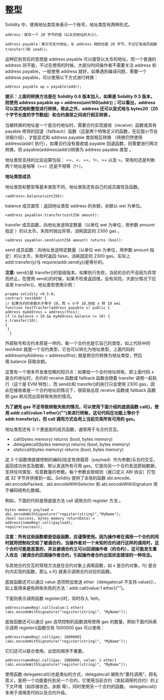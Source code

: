# 整型

Solidity 中，使用地址类型来表示一个账号，地址类型有两种形式。

```
address：保存一个 20 字节的值（以太坊地址的大小）。
```

```
address payable：表示可支付地址，与 address 相同也是 20 字节，不过它有成员函数transfer()和 send()。
```

这种区别背后的思想是 address payable 可以接受以太币的地址，而一个普通的 address 则不能，不过在使用的时候，大部分时间操作者不需要关注 address 和 address payable，一般使用 address 就好，如果遇到编译问题，需要一个 address payable，可以使用以下方式进行转换：

```
address payable ap = payable(addr);
```

**提示：上面的转换方法是在 Solidity 0.6 版本加入，如果是 Solidity 0.5 版本，则使用 address payable ap = address(uint160(addr))；可以看出，address 可以显式地和整型进行转换，除此之外，address 还可以显式地与 bytes20（20 个字节长度的字节数组）和合约类型之间进行相互转换 。**

当被转换的地址是一个是合约地址时，需要合约实现接收（receive）函数或具有 payable 修饰的回退（fallback）函数（这是两个特殊定义的函数，在后面小节会详细介绍），才能显式和 address payable 类型相互转换 （转换仍然使用 address(addr) 执行），如果合约没有接收或 payable 回退函数，则需要进行两次转换，将 payable(address(addr))转换为 address payable 类型 。

地址类型支持的比较运算包括： <=、<、==、!=、>= 以及 >。常用的还是判断两个地址是相等（==）还是不相等（!=）。

**地址类型成员**

地址类型和整型等基本类型不同，地址类型还有自己的成员属性及函数。

```
<address>.balance(uint256):
```

balance 成员属性：返回地址类型 address 的余额，余额以 wei 为单位。

```
<address payable>.transfer(uint256 amount):
```

transfer 成员函数，向地址发送特定数量（以单位 wei 为单位，用参数 amount 指定 ）的以太币，失败时抛出异常，消耗固定的 2300 gas 。

```
<address payable>.send(uint256 amount) returns (bool):
```

send 成员函数：向地址发送特定数量（以单位 wei 为单位，用参数 amount 指定）的以太币，失败时返回 false，消耗固定的 2300 gas。实际上 addr.transfer(y)与 require(addr.send(y))是等价的。

**注意:** send()是 transfer()的低级版本。如果执行失败，当前的合约不会因为异常而终止，在使用 send()的时候，如果不检查返回值，会有风险。大部分情况下应该用 transfer()。地址类型使用示例：

```
pragma solidity >0.5.0; 
contract testAddr { 
// 如果合约的余额大于等于 10，而 x 小于 10,则给 x 转 10 wei 
function testTrasfer(address payable x) public { 
address myAddress = address(this); 
if (x.balance < 10 && myAddress.balance >= 10) { 
x.transfer(10); 
}
 }
  }
```

外部账号和合约本质是一样的，每一个合约也是它自己的类型，如上代码中的 testAddr 就是一个合约类型，它也可以转化为地址类型，上面代码的 addressmyAddress = address(this); 就是把合约转换为地址类型，然后用.balance 获取余额。

这里有一个很多开发者忽略的知识点：如果给一个合约地址转账，即上面代码 x 是合约地址时，合约的 receive 函数或 fallback 函数会随着 transfer 调用一起执行（这个是 EVM 特性），而 send()和 transfer()的执行只会使用 2300 gas，因此在接收者是一个合约地址的情况下，很容易出现 receive 函数或 fallback 函数把 gas 耗光而出现转账失败的情况。

**为了避免 gas 不足导致转账失败的情况，可以使用下面介绍的底层函数 call()，使用 addr.call{value:1 ether}("")来进行转账，这句代码在功能上等价于 addr.transfer(y)，但 call 调用方式会用上当前交易所有可用的 gas。**

地址类型还有 3 个更底层的成员函数，通常用于与合约交互。

- .call(bytes memory) returns (bool, bytes memory)
- .delegatecall(bytes memory) returns (bool, bytes memory)
- .staticcall(bytes memory) returns (bool, bytes memory)

这 3 个函数用直接控制的编码[给定有效载荷（payload）作为参数]与合约交互，返回成功状态及数据，默认发送所有可用 gas。它是向另一个合约发送原始数据，支持任何类型、任意数量的参数。每个参数会按规则（接口定义 ABI 协议）打包成 32 字节并拼接到一起。Solidity 提供了全局的函数 abi.encode、abi.encodePacked、abi.encodeWithSelector 和 abi.encodeWithSignature 用于编码结构化数据。

例如，下面的代码是用底层方法 call 调用合约 register 方法 。

```
bytes memory payload = abi.encodeWithSignature("register(string)","MyName"); 
(bool success, bytes memory returnData) = address(nameReg).call(payload);
require(success);
```

**注意：所有这些函数都是低级函数，应谨慎使用。因为操作者在调用一个合约的同时就将控制权交给了被调合约，当操作者对一个未知的合约进行这样的调用时，这个合约可能是恶意的，并且被调合约又可以回调操作者（的合约），这可能发生重入攻击（被调合约回调操作者合约，引起操作者合约出现状态错误的一种攻击。**

与其他合约交互的常规方法是在合约对象上调用函数，如 x 是合约对象，f() 是合约内实现的函数，那么 x.f() 就表示调用合约对应的函数。

底层函数还可以通过 value 选项附加发送 ether（delegatecall 不支持.value()），如上面用来避免转账失败的方法：addr.call{value:1 ether}("")。

下面则表示调用函数 register()时，同时存入 1eth。

```
address(nameReg).call{value:1 ether}(abi.encodeWithSignature("register(string)", "MyName"));
```

底层函数还可以通过 gas 选项控制的函数调用使用 gas 的数量，例如下面代码表示调用 register()函数仅有 1000000 gas 可以使用：

```
address(nameReg).call{gas: 1000000}(abi.encodeWithSignature("register(string)", "MyName"));
```

它们还可以联合使用，出现的顺序不重要。

```
address(nameReg).call{gas: 1000000, value: 1 ether}(abi.encodeWithSignature("register(string)", "MyName"));
```

使用函数 delegatecall()也是类似的方式，delegatecall 被称为“委托调用”，顾名思义，是把一个功能委托到另一个合约，它使用当前合约（发起调用的合约）的上下文环境（如存储状态，余额 等），同时使用另一个合约的函数。 delegatecall()多用于调用库代码以及合约升级。
